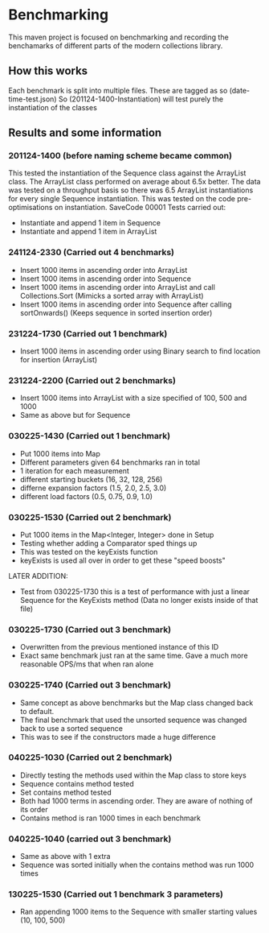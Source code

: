 # Benchmarking

This maven project is focused on benchmarking and recording the benchamarks of different parts of the modern collections library.

## How this works
Each benchmark is split into multiple files. These are tagged as so (date-time-test.json) So (201124-1400-Instantiation) will test purely the instantiation of the classes

## Results and some information

### 201124-1400 (before naming scheme became common)
This tested the instantiation of the Sequence class against the ArrayList class. The ArrayList class performed on average about 6.5x better. The data was tested on a throughput basis so there was 6.5 ArrayList instantiations for every single Sequence instantiation.
This was tested on the code pre-optimisations on instantiation. SaveCode 00001
Tests carried out:
- Instantiate and append 1 item in Sequence
- Instantiate and append 1 item in ArrayList

### 241124-2330 (Carried out 4 benchmarks)
- Insert 1000 items in ascending order into ArrayList
- Insert 1000 items in ascending order into Sequence
- Insert 1000 items in ascending order into ArrayList and call Collections.Sort (Mimicks a sorted array with ArrayList)
- Insert 1000 items in ascending order into Sequence after calling sortOnwards() (Keeps sequence in sorted insertion order)

### 231224-1730 (Carried out 1 benchmark)
- Insert 1000 items in ascending order using Binary search to find location for insertion (ArrayList)

### 231224-2200 (Carried out 2 benchmarks)
- Insert 1000 items into ArrayList with a size specified of 100, 500 and 1000
- Same as above but for Sequence

### 030225-1430 (Carried out 1 benchmark)
- Put 1000 items into Map
- Different parameters given 64 benchmarks ran in total
- 1 iteration for each measurement
- different starting buckets (16, 32, 128, 256)
- differne expansion factors (1.5, 2.0, 2.5, 3.0)
- different load factors (0.5, 0.75, 0.9, 1.0)

### 030225-1530 (Carried out 2 benchmark)
- Put 1000 items in the Map<Integer, Integer> done in Setup
- Testing whether adding a Comparator sped things up
- This was tested on the keyExists function
- keyExists is used all over in order to get these "speed boosts"

LATER ADDITION:
- Test from 030225-1730 this is a test of performance with just a linear Sequence for the KeyExists method (Data no longer exists inside of that file)

### 030225-1730 (Carried out 3 benchmark)
- Overwritten from the previous mentioned instance of this ID
- Exact same benchmark just ran at the same time. Gave a much more reasonable OPS/ms that when ran alone

### 030225-1740 (Carried out 3 benchmark)
- Same concept as above benchmarks but the Map class changed back to default.
- The final benchmark that used the unsorted sequence was changed back to use a sorted sequence
- This was to see if the constructors made a huge difference

### 040225-1030 (Carried out 2 benchmark)
- Directly testing the methods used within the Map class to store keys
- Sequence contains method tested
- Set contains method tested
- Both had 1000 terms in ascending order. They are aware of nothing of its order
- Contains method is ran 1000 times in each benchmark

### 040225-1040 (carried out 3 benchmark)
- Same as above with 1 extra
- Sequence was sorted initially when the contains method was run 1000 times

### 130225-1530 (Carried out 1 benchmark 3 parameters)
- Ran appending 1000 items to the Sequence with smaller starting values (10, 100, 500)